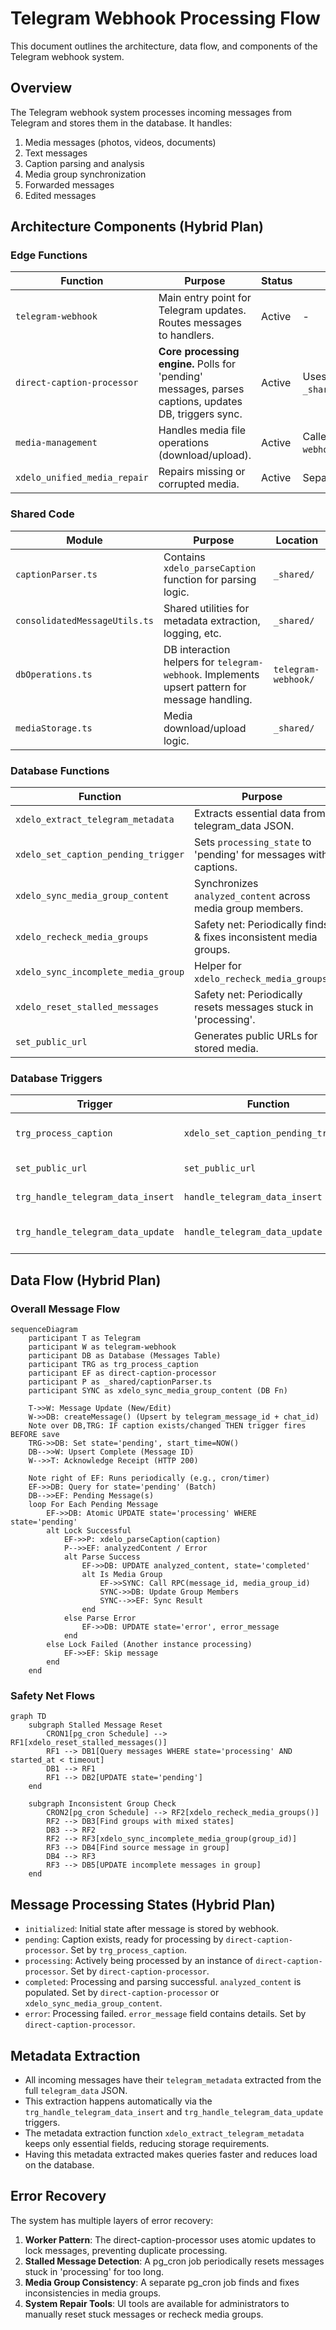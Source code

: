 # Telegram Webhook Processing Flow

This document outlines the architecture, data flow, and components of the Telegram webhook system.

## Overview

The Telegram webhook system processes incoming messages from Telegram and stores them in the database. It handles:

1. Media messages (photos, videos, documents)
2. Text messages
3. Caption parsing and analysis
4. Media group synchronization
5. Forwarded messages
6. Edited messages

## Architecture Components (Hybrid Plan)

### Edge Functions

| Function                     | Purpose                                                                                               | Status | Notes                            |
| ---------------------------- | ----------------------------------------------------------------------------------------------------- | ------ | -------------------------------- |
| `telegram-webhook`           | Main entry point for Telegram updates. Routes messages to handlers.                                   | Active | -                                |
| `direct-caption-processor`   | **Core processing engine.** Polls for 'pending' messages, parses captions, updates DB, triggers sync. | Active | Uses `_shared/captionParser.ts`. |
| `media-management`           | Handles media file operations (download/upload).                                                      | Active | Called by `telegram-webhook`.    |
| `xdelo_unified_media_repair` | Repairs missing or corrupted media.                                                                   | Active | Separate utility/process.        |

### Shared Code

| Module                        | Purpose                                                   | Location            |
| ----------------------------- | --------------------------------------------------------- | ------------------- |
| `captionParser.ts`            | Contains `xdelo_parseCaption` function for parsing logic. | `_shared/`          |
| `consolidatedMessageUtils.ts` | Shared utilities for metadata extraction, logging, etc.   | `_shared/`          |
| `dbOperations.ts`             | DB interaction helpers for `telegram-webhook`. Implements upsert pattern for message handling. | `telegram-webhook/` |
| `mediaStorage.ts`             | Media download/upload logic.                              | `_shared/`          |

### Database Functions

| Function                            | Purpose                                                           | Status | Notes                                   |
| ----------------------------------- | ----------------------------------------------------------------- | ------ | --------------------------------------- |
| `xdelo_extract_telegram_metadata`   | Extracts essential data from telegram_data JSON.                  | Active | Called by DB triggers.                  |
| `xdelo_set_caption_pending_trigger` | Sets `processing_state` to 'pending' for messages with captions.  | Active | Called by `trg_process_caption`.        |
| `xdelo_sync_media_group_content`    | Synchronizes `analyzed_content` across media group members.       | Active | Called by `direct-caption-processor`.   |
| `xdelo_recheck_media_groups`        | Safety net: Periodically finds & fixes inconsistent media groups. | Active | Called by `pg_cron`.                    |
| `xdelo_sync_incomplete_media_group` | Helper for `xdelo_recheck_media_groups`.                          | Active | Called by `xdelo_recheck_media_groups`. |
| `xdelo_reset_stalled_messages`      | Safety net: Periodically resets messages stuck in 'processing'.   | Active | Called by `pg_cron`.                    |
| `set_public_url`                    | Generates public URLs for stored media.                           | Active | Called by `set_public_url` trigger.     |

### Database Triggers

| Trigger                           | Function                            | Event                           | Purpose                                    | Status | Notes                   |
| --------------------------------- | ----------------------------------- | ------------------------------- | ------------------------------------------ | ------ | ----------------------- |
| `trg_process_caption`             | `xdelo_set_caption_pending_trigger` | BEFORE INSERT/UPDATE OF caption | Sets state to 'pending' if caption exists. | Active | Core part of new flow.  |
| `set_public_url`                  | `set_public_url`                    | BEFORE INSERT/UPDATE            | Generates public URLs.                     | Active | Unchanged.              |
| `trg_handle_telegram_data_insert` | `handle_telegram_data_insert`       | BEFORE INSERT                   | Sets telegram_metadata                     | Active | Extracts metadata.      |
| `trg_handle_telegram_data_update` | `handle_telegram_data_update`       | BEFORE UPDATE                   | Updates telegram_metadata                  | Active | Keeps metadata in sync. |

## Data Flow (Hybrid Plan)

### Overall Message Flow

```mermaid
sequenceDiagram
    participant T as Telegram
    participant W as telegram-webhook
    participant DB as Database (Messages Table)
    participant TRG as trg_process_caption
    participant EF as direct-caption-processor
    participant P as _shared/captionParser.ts
    participant SYNC as xdelo_sync_media_group_content (DB Fn)

    T->>W: Message Update (New/Edit)
    W->>DB: createMessage() (Upsert by telegram_message_id + chat_id)
    Note over DB,TRG: IF caption exists/changed THEN trigger fires BEFORE save
    TRG->>DB: Set state='pending', start_time=NOW()
    DB-->>W: Upsert Complete (Message ID)
    W-->>T: Acknowledge Receipt (HTTP 200)

    Note right of EF: Runs periodically (e.g., cron/timer)
    EF->>DB: Query for state='pending' (Batch)
    DB-->>EF: Pending Message(s)
    loop For Each Pending Message
        EF->>DB: Atomic UPDATE state='processing' WHERE state='pending'
        alt Lock Successful
            EF->>P: xdelo_parseCaption(caption)
            P-->>EF: analyzedContent / Error
            alt Parse Success
                EF->>DB: UPDATE analyzed_content, state='completed'
                alt Is Media Group
                    EF->>SYNC: Call RPC(message_id, media_group_id)
                    SYNC->>DB: Update Group Members
                    SYNC-->>EF: Sync Result
                end
            else Parse Error
                EF->>DB: UPDATE state='error', error_message
            end
        else Lock Failed (Another instance processing)
            EF->>EF: Skip message
        end
    end
```

### Safety Net Flows

```mermaid
graph TD
    subgraph Stalled Message Reset
        CRON1[pg_cron Schedule] --> RF1[xdelo_reset_stalled_messages()]
        RF1 --> DB1[Query messages WHERE state='processing' AND started_at < timeout]
        DB1 --> RF1
        RF1 --> DB2[UPDATE state='pending']
    end

    subgraph Inconsistent Group Check
        CRON2[pg_cron Schedule] --> RF2[xdelo_recheck_media_groups()]
        RF2 --> DB3[Find groups with mixed states]
        DB3 --> RF2
        RF2 --> RF3[xdelo_sync_incomplete_media_group(group_id)]
        RF3 --> DB4[Find source message in group]
        DB4 --> RF3
        RF3 --> DB5[UPDATE incomplete messages in group]
    end
```

## Message Processing States (Hybrid Plan)

- `initialized`: Initial state after message is stored by webhook.
- `pending`: Caption exists, ready for processing by `direct-caption-processor`. Set by `trg_process_caption`.
- `processing`: Actively being processed by an instance of `direct-caption-processor`. Set by `direct-caption-processor`.
- `completed`: Processing and parsing successful. `analyzed_content` is populated. Set by `direct-caption-processor` or `xdelo_sync_media_group_content`.
- `error`: Processing failed. `error_message` field contains details. Set by `direct-caption-processor`.

## Metadata Extraction

- All incoming messages have their `telegram_metadata` extracted from the full `telegram_data` JSON.
- This extraction happens automatically via the `trg_handle_telegram_data_insert` and `trg_handle_telegram_data_update` triggers.
- The metadata extraction function `xdelo_extract_telegram_metadata` keeps only essential fields, reducing storage requirements.
- Having this metadata extracted makes queries faster and reduces load on the database.

## Error Recovery

The system has multiple layers of error recovery:

1. **Worker Pattern**: The direct-caption-processor uses atomic updates to lock messages, preventing duplicate processing.
2. **Stalled Message Detection**: A pg_cron job periodically resets messages stuck in 'processing' for too long.
3. **Media Group Consistency**: A separate pg_cron job finds and fixes inconsistencies in media groups.
4. **System Repair Tools**: UI tools are available for administrators to manually reset stuck messages or recheck media groups.
